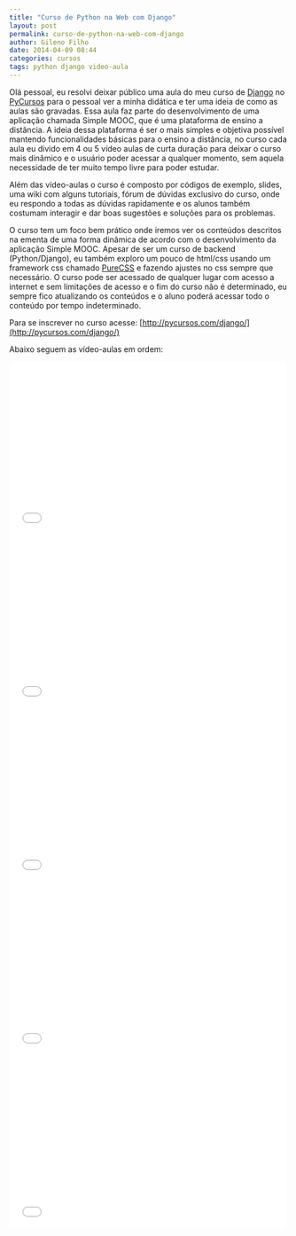 ```yaml
---
title: "Curso de Python na Web com Django"
layout: post
permalink: curso-de-python-na-web-com-django
author: Gileno Filho
date: 2014-04-09 08:44
categories: cursos
tags: python django video-aula
---
```


Olá pessoal, eu resolvi deixar público uma aula do meu curso de [Django](http://pycursos.com/django/) no [PyCursos](http://pycursos.com/) para o pessoal ver a minha didática e ter uma ideia de como as aulas são gravadas. Essa aula faz parte do desenvolvimento de uma aplicação chamada Simple MOOC, que é uma plataforma de ensino a distância. A ideia dessa plataforma é ser o mais simples e objetiva possível mantendo funcionalidades básicas para o ensino a distância, no curso cada aula eu divido em 4 ou 5 vídeo aulas de curta duração para deixar o curso mais dinâmico e o usuário poder acessar a qualquer momento, sem aquela necessidade de ter muito tempo livre para poder estudar.

Além das vídeo-aulas o curso é composto por códigos de exemplo, slides, uma wiki com alguns tutoriais, fórum de dúvidas exclusivo do curso, onde eu respondo a todas as dúvidas rapidamente e os alunos também costumam interagir e dar boas sugestões e soluções para os problemas.

O curso tem um foco bem prático onde iremos ver os conteúdos descritos na ementa de uma forma dinâmica de acordo com o desenvolvimento da aplicação Simple MOOC. Apesar de ser um curso de backend (Python/Django), eu também exploro um pouco de html/css usando um framework css chamado [PureCSS](http://purecss.io/) e fazendo ajustes no css sempre que necessário. O curso pode ser acessado de qualquer lugar com acesso a internet e sem limitações de acesso e o fim do curso não é determinado, eu sempre fico atualizando os conteúdos e o aluno poderá acessar todo o conteúdo por tempo indeterminado.

Para se inscrever no curso acesse: [http://pycursos.com/django/](http://pycursos.com/django/)

Abaixo seguem as vídeo-aulas em ordem:

<iframe src="//player.vimeo.com/video/91448543" width="500" height="313" frameborder="0" webkitallowfullscreen mozallowfullscreen allowfullscreen></iframe>

<iframe src="//player.vimeo.com/video/91448544" width="500" height="313" frameborder="0" webkitallowfullscreen mozallowfullscreen allowfullscreen></iframe>

<iframe src="//player.vimeo.com/video/91462902" width="500" height="313" frameborder="0" webkitallowfullscreen mozallowfullscreen allowfullscreen></iframe>

<iframe src="//player.vimeo.com/video/91462903" width="500" height="313" frameborder="0" webkitallowfullscreen mozallowfullscreen allowfullscreen></iframe>

<iframe src="//player.vimeo.com/video/91462904" width="500" height="313" frameborder="0" webkitallowfullscreen mozallowfullscreen allowfullscreen></iframe>
